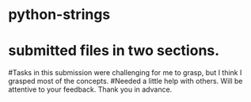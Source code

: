 # python-strings
# submitted files in two sections.
#Tasks in this submission were challenging for me to grasp, but I think I grasped most of the concepts.
#Needed a little help with others.  Will be attentive to your feedback.  Thank you in advance.
